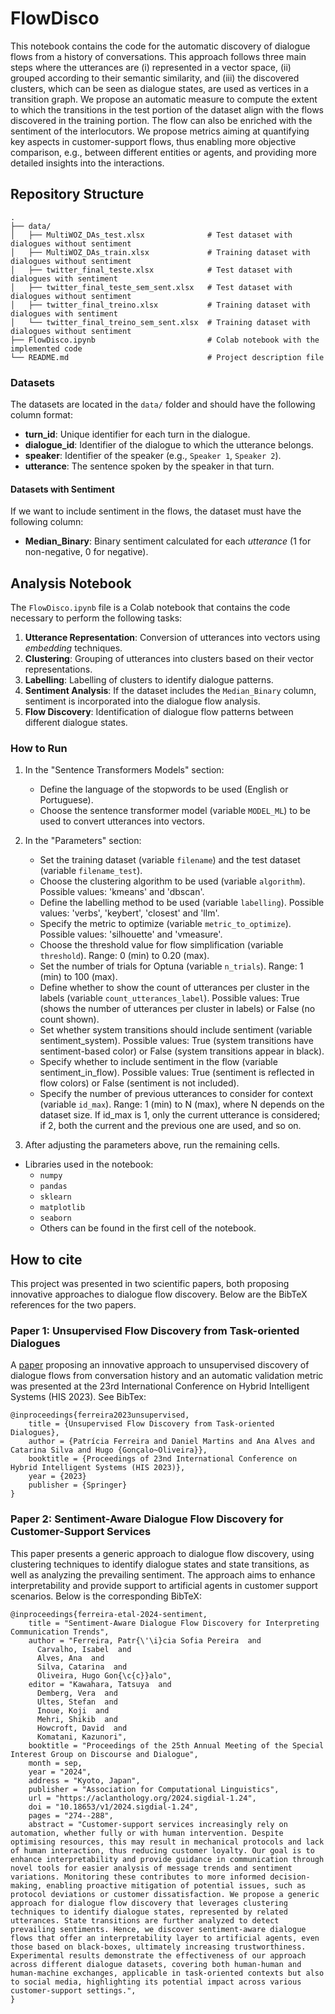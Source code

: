 # FlowDisco 
This notebook contains the code for the automatic discovery of dialogue flows from a history of conversations. This approach follows three main steps where the utterances are (i) represented in a vector space, (ii) grouped according to their semantic similarity, and (iii) the discovered clusters, which can be seen as dialogue states, are used as vertices in a transition graph. We propose an automatic measure to compute the extent to which the transitions in the test portion of the dataset align with the flows discovered in the training portion. The flow can also be enriched with the sentiment of the interlocutors. We propose metrics aiming at quantifying key aspects in customer-support flows, thus enabling more objective comparison, e.g., between different entities or agents, and providing more detailed insights into the interactions.

## Repository Structure
```
.
├── data/
│   ├── MultiWOZ_DAs_test.xlsx              # Test dataset with dialogues without sentiment
│   ├── MultiWOZ_DAs_train.xlsx             # Training dataset with dialogues without sentiment
│   ├── twitter_final_teste.xlsx            # Test dataset with dialogues with sentiment
│   ├── twitter_final_teste_sem_sent.xlsx   # Test dataset with dialogues without sentiment
│   ├── twitter_final_treino.xlsx           # Training dataset with dialogues with sentiment
│   └── twitter_final_treino_sem_sent.xlsx  # Training dataset with dialogues without sentiment
├── FlowDisco.ipynb                         # Colab notebook with the implemented code
└── README.md                               # Project description file
```

### Datasets
The datasets are located in the `data/` folder and should have the following column format:

- **turn_id**: Unique identifier for each turn in the dialogue.
- **dialogue_id**: Identifier of the dialogue to which the utterance belongs.
- **speaker**: Identifier of the speaker (e.g., `Speaker 1`, `Speaker 2`).
- **utterance**: The sentence spoken by the speaker in that turn.

#### Datasets with Sentiment
If we want to include sentiment in the flows, the dataset must have the following column:
- **Median_Binary**: Binary sentiment calculated for each *utterance* (1 for non-negative, 0 for negative).

## Analysis Notebook
The `FlowDisco.ipynb` file is a Colab notebook that contains the code necessary to perform the following tasks:

1. **Utterance Representation**: Conversion of utterances into vectors using *embedding* techniques.
2. **Clustering**: Grouping of utterances into clusters based on their vector representations.
3. **Labelling**: Labelling of clusters to identify dialogue patterns.
4. **Sentiment Analysis**: If the dataset includes the `Median_Binary` column, sentiment is incorporated into the dialogue flow analysis.
5. **Flow Discovery**: Identification of dialogue flow patterns between different dialogue states.

### How to Run
1. In the "Sentence Transformers Models" section:
   - Define the language of the stopwords to be used (English or Portuguese).
   - Choose the sentence transformer model (variable `MODEL_ML`) to be used to convert utterances into vectors.

2. In the "Parameters" section:
   - Set the training dataset (variable `filename`) and the test dataset (variable `filename_test`).
   - Choose the clustering algorithm to be used (variable `algorithm`). Possible values: 'kmeans' and 'dbscan'. 
   - Define the labelling method to be used (variable `labelling`). Possible values: 'verbs', 'keybert',  'closest' and 'llm'.
   - Specify the metric to optimize (variable `metric_to_optimize`). Possible values: 'silhouette' and 'vmeasure'.
   - Choose the threshold value for flow simplification (variable `threshold`). Range: 0 (min) to 0.20 (max).
   - Set the number of trials for Optuna (variable `n_trials`). Range: 1 (min) to 100 (max).
   - Define whether to show the count of utterances per cluster in the labels (variable `count_utterances_label`). Possible values: True (shows the number of utterances per cluster in labels) or False (no count shown).
   - Set whether system transitions should include sentiment (variable sentiment_system). Possible values: True (system transitions have sentiment-based color) or False (system transitions appear in black).
   - Specify whether to include sentiment in the flow (variable sentiment_in_flow). Possible values: True (sentiment is reflected in flow colors) or False (sentiment is not included).
   - Specify the number of previous utterances to consider for context (variable `id_max`). Range: 1 (min) to N (max), where N depends on the dataset size. If id_max is 1, only the current utterance is considered; if 2, both the current and the previous one are used, and so on.

3. After adjusting the parameters above, run the remaining cells.

- Libraries used in the notebook:
  - `numpy`
  - `pandas`
  - `sklearn`
  - `matplotlib`
  - `seaborn`
  - Others can be found in the first cell of the notebook.

## How to cite
This project was presented in two scientific papers, both proposing innovative approaches to dialogue flow discovery. Below are the BibTeX references for the two papers.

### Paper 1: **Unsupervised Flow Discovery from Task-oriented Dialogues**
A [paper](https://arxiv.org/abs/2405.01403) proposing an innovative approach to unsupervised discovery of dialogue flows from conversation history and an automatic validation metric was presented at the 23rd International Conference on Hybrid Intelligent Systems (HIS 2023). See BibTex:

```
@inproceedings{ferreira2023unsupervised,
    title = {Unsupervised Flow Discovery from Task-oriented Dialogues},
    author = {Patrícia Ferreira and Daniel Martins and Ana Alves and Catarina Silva and Hugo {Gonçalo~Oliveira}},
    booktitle = {Proceedings of 23nd International Conference on Hybrid Intelligent Systems (HIS 2023)},
    year = {2023}
    publisher = {Springer}
}
```
### Paper 2: **Sentiment-Aware Dialogue Flow Discovery for Customer-Support Services**

This paper presents a generic approach to dialogue flow discovery, using clustering techniques to identify dialogue states and state transitions, as well as analyzing the prevailing sentiment. The approach aims to enhance interpretability and provide support to artificial agents in customer support scenarios. Below is the corresponding BibTeX:

```
@inproceedings{ferreira-etal-2024-sentiment,
    title = "Sentiment-Aware Dialogue Flow Discovery for Interpreting Communication Trends",
    author = "Ferreira, Patr{\'\i}cia Sofia Pereira  and
      Carvalho, Isabel  and
      Alves, Ana  and
      Silva, Catarina  and
      Oliveira, Hugo Gon{\c{c}}alo",
    editor = "Kawahara, Tatsuya  and
      Demberg, Vera  and
      Ultes, Stefan  and
      Inoue, Koji  and
      Mehri, Shikib  and
      Howcroft, David  and
      Komatani, Kazunori",
    booktitle = "Proceedings of the 25th Annual Meeting of the Special Interest Group on Discourse and Dialogue",
    month = sep,
    year = "2024",
    address = "Kyoto, Japan",
    publisher = "Association for Computational Linguistics",
    url = "https://aclanthology.org/2024.sigdial-1.24",
    doi = "10.18653/v1/2024.sigdial-1.24",
    pages = "274--288",
    abstract = "Customer-support services increasingly rely on automation, whether fully or with human intervention. Despite optimising resources, this may result in mechanical protocols and lack of human interaction, thus reducing customer loyalty. Our goal is to enhance interpretability and provide guidance in communication through novel tools for easier analysis of message trends and sentiment variations. Monitoring these contributes to more informed decision-making, enabling proactive mitigation of potential issues, such as protocol deviations or customer dissatisfaction. We propose a generic approach for dialogue flow discovery that leverages clustering techniques to identify dialogue states, represented by related utterances. State transitions are further analyzed to detect prevailing sentiments. Hence, we discover sentiment-aware dialogue flows that offer an interpretability layer to artificial agents, even those based on black-boxes, ultimately increasing trustworthiness. Experimental results demonstrate the effectiveness of our approach across different dialogue datasets, covering both human-human and human-machine exchanges, applicable in task-oriented contexts but also to social media, highlighting its potential impact across various customer-support settings.",
}
```

